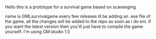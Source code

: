 Hello this is a prototype for a survival game based on scavenging

name is GMLsurvivalgame
every few releases ill be adding an .exe file of the game. all the changes will be added to the repo as soon as i do em. if you want the latest version then you'ill just have to compile the game yourself.
I'm using GM:studio 1.5
